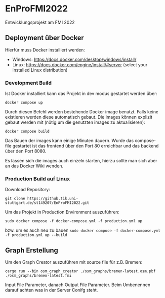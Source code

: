 # EnProFMI2022
Entwicklungsprojekt am FMI 2022

## Deployment über Docker

Hierfür muss Docker installiert werden:
* Windows: https://docs.docker.com/desktop/windows/install/
* Linux: https://docs.docker.com/engine/install/#server (select your installed Linux distribution)

### Development Build 

Ist Docker installiert kann das Projekt in dev modus gestartet werden über: 

``docker compose up``

Durch diesen Befehl werden bestehende Docker image benutzt. Falls keine existieren werden diese automatisch gebaut. 
Die images können explizit gebaut werden mit (nötig um die genutzten images zu aktualisieren):

``docker compose build``

Das Bauen der images kann einige Minuten dauern.
Wurde das compose-file gestartet ist das frontend über den Port 80 erreichbar und das backend über den Port 8080.

Es lassen sich die images auch einzeln starten, hierzu sollte man sich aber an das Docker Wiki wenden.

### Production Build auf Linux

Download Repository:

`git clone https://github.tik.uni-stuttgart.de/st149207/EnProFMI2022.git`

Um das Projekt in Production Environment auszuführen:

`sudo docker compose -f docker-compose.yml -f production.yml up`

bzw. um es auch neu zu bauen `sudo docker compose -f docker-compose.yml -f production.yml up --build`


## Graph Erstellung

Um den Graph Creator auszuführen mit source file für z.B. Bremen:

```
cargo run --bin osm_graph_creator ./osm_graphs/bremen-latest.osm.pbf ./osm_graphs/bremen-latest.fmi
```

Input File Parameter, danach Output File Parameter.
Beim Umbenennen darauf achten was in der Server Conifg steht.
